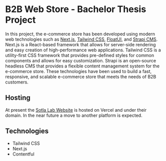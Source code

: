 # B2B Web Store - Bachelor Thesis Project

In this project, the e-commerce store has been developed using modern web technologies such as [Next.js](https://nextjs.org/), [Tailwind CSS](https://tailwindcss.com/), [FloatUI](https://floatui.com/), and [Strapi CMS](https://strapi.io/). Next.js is a React-based framework that allows for server-side rendering and easy creation of high-performance web applications. Tailwind CSS is a utility-first CSS framework that provides pre-defined styles for common components and allows for easy customization. Strapi is an open-source headless CMS that provides a flexible content management system for the e-commerce store. These technologies have been used to build a fast, responsive, and scalable e-commerce store that meets the needs of B2B customers.

## Hosting

At present the [Sotla Lab Website](https://sotla-lab.vercel.app/) is hosted on Vercel and under their domain. In the near future a move to another platform is expected.

## Technologies

 - Tailwind CSS
 - Next.js
 - Contentful
